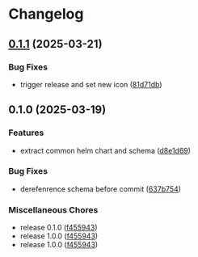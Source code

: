 # Changelog

## [0.1.1](https://github.com/helmless/helmless/compare/google-cloudrun-job-v0.1.0...google-cloudrun-job-v0.1.1) (2025-03-21)


### Bug Fixes

* trigger release and set new icon ([81d71db](https://github.com/helmless/helmless/commit/81d71db60bcbf5f405fe8bc6711b38b3f81454f2))

## 0.1.0 (2025-03-19)


### Features

* extract common helm chart and schema ([d8e1d69](https://github.com/helmless/helmless/commit/d8e1d69f6cda8832236b2daba71f0c8439b50a8c))


### Bug Fixes

* derefenrence schema before commit ([637b754](https://github.com/helmless/helmless/commit/637b7546f2e9356d67f1b0c15b48de0031107bfa))


### Miscellaneous Chores

* release 0.1.0 ([f455943](https://github.com/helmless/helmless/commit/f455943078e9462aa1de9937a575a0f644174866))
* release 1.0.0 ([f455943](https://github.com/helmless/helmless/commit/f455943078e9462aa1de9937a575a0f644174866))
* release 1.0.0 ([f455943](https://github.com/helmless/helmless/commit/f455943078e9462aa1de9937a575a0f644174866))
